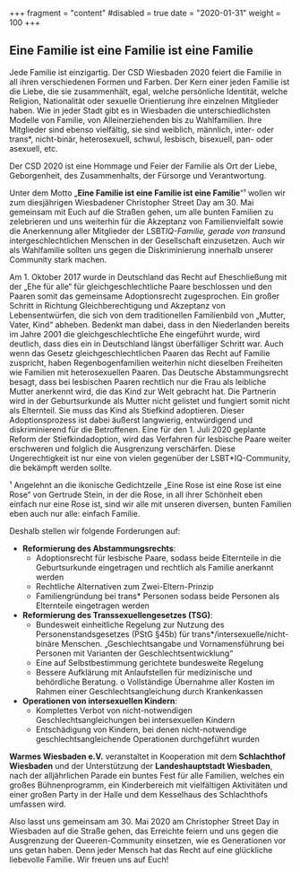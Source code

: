 +++
fragment = "content"
#disabled = true
date = "2020-01-31"
weight = 100
+++
## Eine Familie ist eine Familie ist eine Familie

Jede Familie ist einzigartig. Der CSD Wiesbaden 2020 feiert die Familie in all ihren verschiedenen Formen und Farben. Der Kern einer jeden Familie ist die Liebe, die sie zusammenhält, egal, welche persönliche Identität, welche Religion, Nationalität oder sexuelle Orientierung ihre einzelnen Mitglieder haben. Wie in jeder Stadt gibt es in Wiesbaden die unterschiedlichsten Modelle von Familie, von Alleinerziehenden bis zu Wahlfamilien. Ihre Mitglieder sind ebenso vielfältig, sie sind weiblich, männlich, inter- oder trans*, nicht-binär, heterosexuell, schwul, lesbisch, bisexuell, pan- oder asexuell, etc.<p>
Der CSD 2020 ist eine Hommage und Feier der Familie als Ort der Liebe, Geborgenheit, des Zusammenhalts, der Fürsorge und Verantwortung.<p>
Unter dem Motto „<b>Eine Familie ist eine Familie ist eine Familie</b>“¹ wollen wir zum diesjährigen Wiesbadener Christopher Street Day am 30. Mai gemeinsam mit Euch auf die Straßen gehen, um alle bunten Familien zu zelebrieren und uns weiterhin für die Akzeptanz von Familienvielfalt sowie die Anerkennung aller Mitglieder der LSBT*IQ-Familie, gerade von trans*und intergeschlechtlichen Menschen in der Gesellschaft einzusetzen. Auch wir als Wahlfamilie sollten uns gegen die Diskriminierung innerhalb unserer Community stark machen.<p>
Am 1. Oktober 2017 wurde in Deutschland das Recht auf Eheschließung mit der „Ehe für alle“ für gleichgeschlechtliche Paare beschlossen und den Paaren somit das gemeinsame Adoptionsrecht zugesprochen. Ein großer Schritt in Richtung Gleichberechtigung und Akzeptanz von Lebensentwürfen, die sich von dem traditionellen Familienbild von „Mutter, Vater, Kind“ abheben. Bedenkt man dabei, dass in den Niederlanden bereits im Jahre 2001 die gleichgeschlechtliche Ehe eingeführt wurde, wird deutlich, dass dies ein in Deutschland längst überfälliger Schritt war. Auch wenn das Gesetz gleichgeschlechtlichen Paaren das Recht auf Familie zuspricht, haben Regenbogenfamilien weiterhin nicht dieselben Freiheiten wie Familien mit heterosexuellen Paaren. Das Deutsche Abstammungsrecht besagt, dass bei lesbischen Paaren rechtlich nur die Frau als leibliche Mutter anerkennt wird, die das Kind zur Welt gebracht hat. Die Partnerin wird in der Geburtsurkunde als Mutter nicht gelistet und fungiert somit nicht als Elternteil. Sie muss das Kind als Stiefkind adoptieren. Dieser Adoptionsprozess ist dabei äußerst langwierig, entwürdigend und diskriminierend für die Betroffenen. Eine für den 1. Juli 2020 geplante Reform der Stiefkindadoption, wird das Verfahren für lesbische Paare weiter erschweren und folglich die Ausgrenzung verschärfen. Diese Ungerechtigkeit ist nur eine von vielen gegenüber der LSBT*IQ-Community, die bekämpft werden sollte.<p>
¹ Angelehnt an die ikonische Gedichtzeile „Eine Rose ist eine Rose ist eine Rose“ von Gertrude Stein, in 
der die Rose, in all ihrer Schönheit eben einfach nur eine Rose ist, sind wir alle mit unseren diversen, bunten Familien eben auch nur alle: einfach Familie.<p>
Deshalb stellen wir folgende Forderungen auf:<br>
+ <b>Reformierung des Abstammungsrechts</b>:
  * Adoptionsrecht für lesbische Paare, sodass beide Elternteile in die Geburtsurkunde eingetragen und rechtlich als Familie anerkannt werden
  * Rechtliche Alternativen zum Zwei-Eltern-Prinzip
  * Familiengründung bei trans* Personen
sodass beide Personen als Elternteile eingetragen werden<br>
+ <b>Reformierung des Transsexuellengesetzes (TSG)</b>:
  * Bundesweit einheitliche Regelung zur Nutzung des Personenstandsgesetzes (PStG §45b) für trans*/intersexuelle/nicht-binäre Menschen. „Geschlechtsangabe und Vornamensführung bei Personen mit Varianten der Geschlechtsentwicklung“
  * Eine auf Selbstbestimmung gerichtete bundesweite Regelung
  * Bessere Aufklärung mit Anlaufstellen für medizinische und behördliche Beratung. o Vollständige Übernahme aller Kosten im Rahmen einer Geschlechtsangleichung durch Krankenkassen
+ <b>Operationen von intersexuellen Kindern</b>:
  * Komplettes Verbot von nicht-notwendigen Geschlechtsangleichungen bei intersexuellen Kindern
  * Entschädigung von Kindern, bei denen nicht-notwendige geschlechtsangleichende Operationen durchgeführt wurden<p>

<b>Warmes Wiesbaden e.V.</b> veranstaltet in Kooperation mit dem <b>Schlachthof Wiesbaden</b> und der Unterstützung der <b>Landeshauptstadt Wiesbaden</b>, nach der alljährlichen Parade ein buntes Fest für alle Familien, welches ein großes Bühnenprogramm, ein Kinderbereich mit vielfältigen Aktivitäten und einer großen Party in der Halle und dem Kesselhaus des Schlachthofs umfassen wird.<p>
Also lasst uns gemeinsam am 30. Mai 2020 am Christopher Street Day in Wiesbaden auf die Straße gehen, das Erreichte feiern und uns gegen die Ausgrenzung der Queeren-Community einsetzen, wie es Generationen vor uns getan haben. Denn jeder Mensch hat das Recht auf eine glückliche liebevolle Familie. Wir freuen uns auf Euch! 